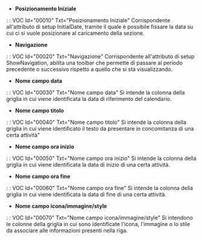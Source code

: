 - **Posizionamento Iniziale**

 :  : VOC Id="00010" Txt="Posizionamento Iniziale"
Corrispondente all'attributo di setup InitialDate, tramite il quale è possibile fissare la data su cui ci si vuole posizionare al caricamento della sezione.

- **Navigazione**

 :  : VOC Id="00020" Txt="Navigazione"
Corrispondente all'attributo di setup ShowNavigation, abilita una toolbar che permette di passare al periodo precedente o successivo rispetto a quello che si sta visualizzando.

- **Nome campo data**

 :  : VOC Id="00030" Txt="Nome campo data"
Si intende la colonna della griglia in cui viene identificata la data di riferimento del calendario.

- **Nome campo titolo**

 :  : VOC Id="00040" Txt="Nome campo titolo"
Si intende la colonna della griglia in cui viene identificato il testo da presentare in concomitanza di una certa attività"

- **Nome campo ora inizio**

 :  : VOC Id="00050" Txt="Nome campo ora inizio"
Si intende la colonna della griglia in cui viene identificata la data di inizio di una certa attività.

- **Nome campo ora fine**

 :  : VOC Id="00060" Txt="Nome campo ora fine"
Si intende la colonna della griglia in cui viene identificata la data di fine di una certa attività.

- **Nome campo icona/immagine/style**

 :  : VOC Id="00070" Txt="Nome campo icona/immagine/style"
Si intendono le colonne della griglia in cui sono identificate l'icona, l'immagine o lo stile da associare alle informazioni presenti nella riga.

